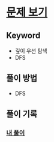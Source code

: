 # [문제 보기](https://programmers.co.kr/learn/courses/30/lessons/43165)

## Keyword
- 깊이 우선 탐색
- DFS 

## 풀이 방법
- DFS


## 풀이 기록 
### [내 풀이](./solve.js)
    

